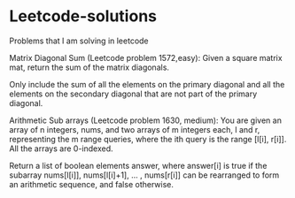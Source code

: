 # Leetcode-solutions
Problems that I am solving in leetcode

Matrix Diagonal Sum (Leetcode problem 1572,easy): Given a square matrix mat, return the sum of the matrix diagonals.

Only include the sum of all the elements on the primary diagonal and all the elements on the secondary diagonal that are not part of the primary diagonal.

Arithmetic Sub arrays (Leetcode problem 1630, medium): You are given an array of n integers, nums, and two arrays of m integers each, l and r, representing the m range queries, where the ith query is the range [l[i], r[i]]. All the arrays are 0-indexed.

Return a list of boolean elements answer, where answer[i] is true if the subarray nums[l[i]], nums[l[i]+1], ... , nums[r[i]] can be rearranged to form an arithmetic sequence, and false otherwise.

 


